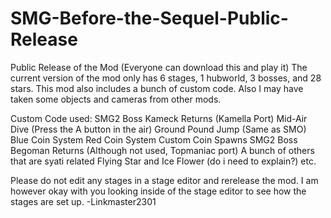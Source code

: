 # SMG-Before-the-Sequel-Public-Release
Public Release of the Mod (Everyone can download this and play it)
The current version of the mod only has 6 stages, 1 hubworld, 3 bosses, and 28 stars. This mod also includes a bunch of custom code. Also I may have taken some objects and cameras from other mods.



Custom Code used:
SMG2 Boss Kameck Returns (Kamella Port)
Mid-Air Dive (Press the A button in the air)
Ground Pound Jump (Same as SMO)
Blue Coin System
Red Coin System
Custom Coin Spawns
SMG2 Boss Begoman Returns (Although not used, Topmaniac port)
A bunch of others that are syati related
Flying Star and Ice Flower (do i need to explain?) etc.

Please do not edit any stages in a stage editor and rerelease the mod. I am however okay with you looking inside of the stage editor to see how the stages are set up.
-Linkmaster2301
